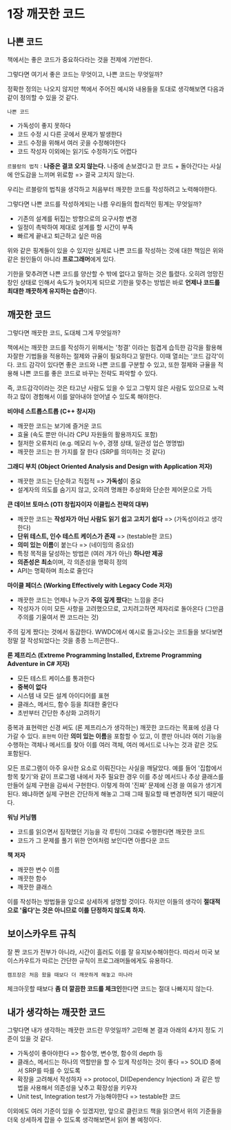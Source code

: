# 1장 깨끗한 코드



## 나쁜 코드

책에서는 좋은 코드가 중요하다라는 것을 전제에 기반한다. 

그렇다면 여기서 좋은 코드는 무엇이고, 나쁜 코드는 무엇일까? 

정확한 정의는 나오지 않지만 책에서 주어진 예시와 내용들을 토대로 생각해보면 다음과 같이 정의할 수 있을 것 같다. 

`나쁜 코드` 

- 가독성이 좋지 못하다
- 코드 수정 시 다른 곳에서 문제가 발생한다
- 코드 수정을 위해서 여러 곳을 수정해야한다
- 코드 작성자 이외에는 읽기도 수정하기도 어렵다

`르블랑의 법칙` : **나중은 결코 오지 않는다.** 나중에 손보겠다고 한 코드 + 돌아간다는 사실에 안도감을 느끼며 위로함 => 결국 고치지 않는다. 

우리는 르블랑의 법칙을 생각하고 처음부터 깨끗한 코드를 작성하려고 노력해야한다. 



그렇다면 나쁜 코드를 작성하게되는 나름 우리들의 합리적인 핑계는 무엇일까?

- 기존의 설계를 뒤집는 방향으로의 요구사항 변경
- 일정이 촉박하여 제대로 설계를 할 시간이 부족
- 빠르게 끝내고 퇴근하고 싶은 마음



위와 같은 핑계들이 있을 수 있지만 실제로 나쁜 코드를 작성하는 것에 대한 책임은 위와 같은 원인들이 아니라 **프로그래머**에게 있다.

기한을 맞추려면 나쁜 코드를 양산할 수 밖에 없다고 말하는 것은 틀렸다. 오히려 엉망진창인 상태로 인해서 속도가 늦어지게 되므로 기한을 맞추는 방법은 바로 **언제나 코드를 최대한 깨끗하게 유지하는 습관**이다. 



## 깨끗한 코드

그렇다면 깨끗한 코드, 도대체 그게 무엇일까?

책에서는 깨끗한 코드를 작성하기 위해서는 '청결' 이라는 힘겹게 습득한 감각을 활용해 자잘한 기법들을 적용하는 절제와 규율이 필요하다고 말한다. 이때 열쇠는 '코드 감각'이다. 코드 감각이 있다면 좋은 코드와 나쁜 코드를 구분할 수 있고, 또한 절제와 규율을 적용해 나쁜 코드를 좋은 코드로 바꾸는 전략도 파악할 수 있다. 

즉, 코드감각이라는 것은 타고난 사람도 있을 수 있고 그렇지 않은 사람도 있으므로 노력하고 많이 경험해서 이를 알아내야 얻어낼 수 있도록 해야한다.



**비야네 스트롭스트롭 (C++ 창시자)**

- 깨끗한 코드는 보기에 즐거운 코드
- 효율 (속도 뿐만 아니라 CPU 자원들의 활용까지도 포함)
- 철저한 오류처리 (e.g. 메모리 누수, 경쟁 상태, 일관성 업슨 명명법)
- 깨끗한 코드는 한 가지를 잘 한다 (SRP를 의미하는 것 같다)



**그래디 부치 (Object Oriented Analysis and Design with Application 저자)**

- 깨끗한 코드는 단순하고 직접적 => **가독성**이 중요
- 설계자의 의도를 숨기지 않고, 오히려 명쾌한 추상화와 단순한 제어문으로 가득



**큰 데이브 토마스 (OTI 창립자이자 이클립스 전략의 대부)**

- 깨끗한 코드는 **작성자가 아닌 사람도 읽기 쉽고 고치기 쉽다** => (가독성이라고 생각한다)
- **단위 테스트, 인수 테스트 케이스가 존재** => (testable한 코드)
- **의미 있는 이름**이 붙는다 => (네이밍의 중요성)
- 특정 목적을 달성하는 방법은 (여러 개가 아닌) **하나만 제공** 
- **의존성은 최소**이며, 각 의존성을 명확히 정의
- API는 명확하며 최소로 줄인다



**마이클 페더스 (Working Effectively with Legacy Code 저자)**

- 깨끗한 코드는 언제나 누군가 **주의 깊게 짰다**는 느낌을 준다
- 작성자가 이미 모든 사항을 고려했으므로, 고치려고하면 제자리로 돌아온다 (그만큼 주의를 기울여서 짠 코드라는 것)

주의 깊게 짰다는 것에서 동감한다. WWDC에서 예시로 들고나오는 코드들을 보다보면 정말 잘 작성되었다는 것을 종종 느끼곤한다..



**론 제프리스 (Extreme Programming Installed, Extreme Programming Adventure in C# 저자)**

- 모든 테스트 케이스를 통과한다
- **중복이 없다**
- 시스템 내 모든 설계 아이디어를 표현
- 클래스, 메서드, 함수 등을 최대한 줄인다
- 초반부터 간단한 추상화 고려하기

중복과 표현력만 신경 써도 (론 제프리스가 생각하는) 깨끗한 코드라는 목표에 성큼 다가갈 수 있다. `표현력` 이란 **의미 있는 이름**을 포함할 수 있고, 이 뿐만 아니라 여러 기능을 수행하는 객체나 메서드를 찾아 이를 여러 객체, 여러 메서드로 나누는 것과 같은 것도 포함된다. 

모든 프로그램이 아주 유사한 요소로 이뤄진다는 사실을 깨달았다. 예를 들어 '집합에서 항목 찾기'와 같이 프로그램 내에서 자주 필요한 경우 이를 추상 메서드나 추상 클래스를 만들어 실제 구현을 감싸서 구현한다. 이렇게 하여 '진짜' 문제에 신경 쓸 여유가 생기게 된다. 왜냐하면 실제 구현은 간단하게 해놓고 그때 그때 필요할 때 변경하면 되기 때문이다. 



**워닝 커닝햄** 

- 코드를 읽으면서 짐작했던 기능을 각 루틴이 그대로 수행한다면 깨끗한 코드
- 코드가 그 문제를 풀기 위한 언어처럼 보인다면 아름다운 코드



**책 저자**

- 깨끗한 변수 이름
- 깨끗한 함수
- 깨끗한 클래스

이를 작성하는 방법들을 앞으로 상세하게 설명할 것이다. 하지만 이들의 생각이 **절대적으로 '옳다'는 것은 아니므로 이를 단정하지 않도록 하자.**



## 보이스카우트 규칙

잘 짠 코드가 전부가 아니라, 시간이 흘러도 이를 잘 유지보수해야한다. 따라서 미국 보이스카우트가 따르는 간단한 규칙이 프로그래머들에게도 유용하다.

`캠프장은 처음 왔을 때보다 더 깨끗하게 해놓고 떠나라`

체크아웃할 때보다 **좀 더 깔끔한 코드를 체크인**한다면 코드는 절대 나빠지지 않는다. 





## 내가 생각하는 깨끗한 코드

그렇다면 내가 생각하는 깨끗한 코드란 무엇일까? 고민해 본 결과 아래의 4가지 정도 기준이 있을 것 같다. 

- 가독성이 좋아야한다 => 함수명, 변수명, 함수의 depth 등
- 클래스, 메서드는 하나의 역할만을 할 수 있게 작성하는 것이 좋다 => SOLID 중에서 SRP를 따를 수 있도록
- 확장을 고려해서 작성하자 => protocol, DI(Dependency Injection) 과 같은 방법을 사용해서 의존성을 낮추고 확장성을 키우자
- Unit test, Integration test가 가능해야한다 => testable한 코드

이외에도 여러 기준이 있을 수 있겠지만, 앞으로 클린코드 책을 읽으면서 위의 기준들을 더욱 상세하게 잡을 수 있도록 생각해보면서 읽어 볼 예정이다.  